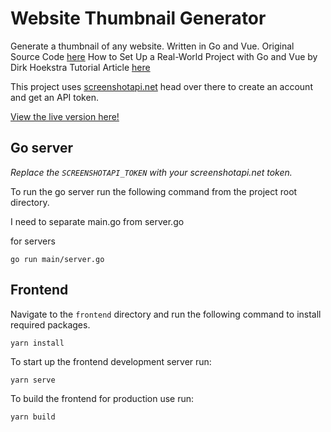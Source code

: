 # Website Thumbnail Generator

Generate a thumbnail of any website.
Written in Go and Vue. 
Original Source Code [here](https://github.com/Dirk94/website-thumbnail-generator)
How to Set Up a Real-World Project with Go and Vue
by Dirk Hoekstra
Tutorial Article [here](https://www.freecodecamp.org/news/how-i-set-up-a-real-world-project-with-go-and-vue/)

This project uses [screenshotapi.net](https://screenshotapi.net) head over there to create an account and get an API token.

[View the live version here!](https://coffeecoding.dev/website-thumbnail-generator)

## Go server

*Replace the `SCREENSHOTAPI_TOKEN` with your screenshotapi.net token.*

To run the go server run the following command from the project root directory.

I need to separate main.go from server.go

for servers 

```
go run main/server.go
```

## Frontend

Navigate to the `frontend` directory and run the following command to install required packages.
```
yarn install 
```

To start up the frontend development server run:
```
yarn serve
```

To build the frontend for production use run:
```
yarn build
```